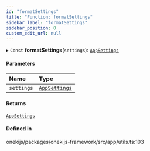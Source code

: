 ```yaml
---
id: "formatSettings"
title: "Function: formatSettings"
sidebar_label: "formatSettings"
sidebar_position: 0
custom_edit_url: null
---
```


▸ `Const` **formatSettings**(`settings`): [`AppSettings`](../interfaces/AppSettings.md)

#### Parameters

| Name | Type |
| :------ | :------ |
| `settings` | [`AppSettings`](../interfaces/AppSettings.md) |

#### Returns

[`AppSettings`](../interfaces/AppSettings.md)

#### Defined in

onekijs/packages/onekijs-framework/src/app/utils.ts:103
